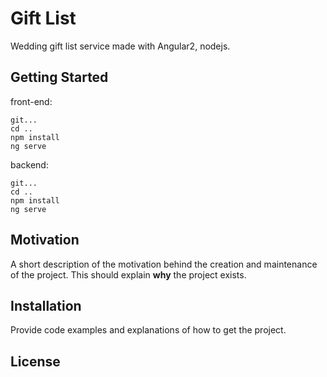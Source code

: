 # Gift List

Wedding gift list service made with Angular2, nodejs.

## Getting Started

front-end:
```
git...
cd ..
npm install
ng serve
```

backend:
```
git...
cd ..
npm install
ng serve
```

## Motivation

A short description of the motivation behind the creation and maintenance of the project. This should explain **why** the project exists.

## Installation

Provide code examples and explanations of how to get the project.



## License


